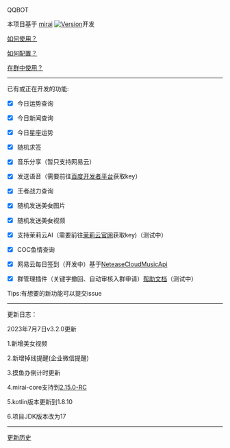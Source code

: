 QQBOT

本项目基于 [mirai](https://github.com/mamoe/mirai) [![Version](https://img.shields.io/badge/version-2.15.0--RC-green)](https://github.com/mamoe/mirai/releases/tag/v2.15.0-RC)开发

[如何使用？](https://github.com/mamoe/mirai/blob/dev/mirai-console/docs/ConfiguringProjects.md) 

[如何配置？](CONFIG.md) 

[在群中使用？](https://www.miraiqbot.top) 

---

已有或正在开发的功能:

- [x] 今日运势查询

- [x] 今日新闻查询

- [x] 今日星座运势

- [x] 随机求签

- [x] 音乐分享（暂只支持网易云）

- [x] 发送语音（需要前往[百度开发者平台](https://ai.baidu.com/tech/speech)获取key）

- [x] 王者战力查询

- [x] 随机发送~~美女~~图片

- [x] 随机发送~~美女~~视频

- [x] 支持茉莉云AI（需要前往[茉莉云官网](https://mlyai.com/)获取key)（测试中）

- [x] COC鱼情查询

- [x] 网易云每日签到（开发中）基于[NeteaseCloudMusicApi](https://github.com/Binaryify/NeteaseCloudMusicApi)

- [x] 群管理插件（关键字撤回、自动审核入群申请）[帮助文档](https://www.miraiqbot.top/#/?id=群管理功能)（测试中）

Tips:有想要的新功能可以提交issue

---

更新日志：

2023年7月7日v3.2.0更新

1.新增美女视频

2.新增掉线提醒(企业微信提醒)

3.摸鱼办倒计时更新

4.mirai-core支持到[2.15.0-RC](https://github.com/mamoe/mirai/releases/tag/v2.15.0-RC)

5.kotlin版本更新到1.8.10

6.项目JDK版本改为17


---
[更新历史](UPDATE.md)

